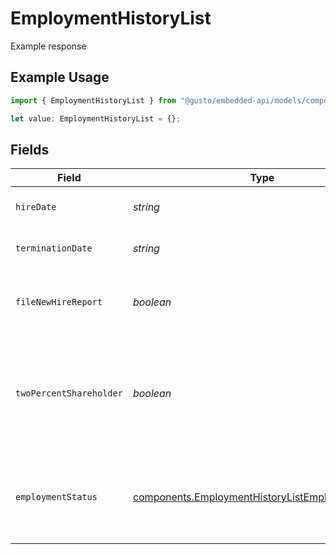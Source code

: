 # EmploymentHistoryList

Example response

## Example Usage

```typescript
import { EmploymentHistoryList } from "@gusto/embedded-api/models/components";

let value: EmploymentHistoryList = {};
```

## Fields

| Field                                                                                                                              | Type                                                                                                                               | Required                                                                                                                           | Description                                                                                                                        |
| ---------------------------------------------------------------------------------------------------------------------------------- | ---------------------------------------------------------------------------------------------------------------------------------- | ---------------------------------------------------------------------------------------------------------------------------------- | ---------------------------------------------------------------------------------------------------------------------------------- |
| `hireDate`                                                                                                                         | *string*                                                                                                                           | :heavy_minus_sign:                                                                                                                 | The employee's start day of work for an employment.                                                                                |
| `terminationDate`                                                                                                                  | *string*                                                                                                                           | :heavy_minus_sign:                                                                                                                 | The employee's last day of work for an employment.                                                                                 |
| `fileNewHireReport`                                                                                                                | *boolean*                                                                                                                          | :heavy_minus_sign:                                                                                                                 | The boolean flag indicating whether Gusto will file a new hire report for the employee.                                            |
| `twoPercentShareholder`                                                                                                            | *boolean*                                                                                                                          | :heavy_minus_sign:                                                                                                                 | Whether the employee is a two percent shareholder of the company. This field only applies to companies with an S-Corp entity type. |
| `employmentStatus`                                                                                                                 | [components.EmploymentHistoryListEmploymentStatus](../../models/components/employmenthistorylistemploymentstatus.md)               | :heavy_minus_sign:                                                                                                                 | The employee's employment status. Supplying an invalid option will set the employment_status to *not_set*.                         |